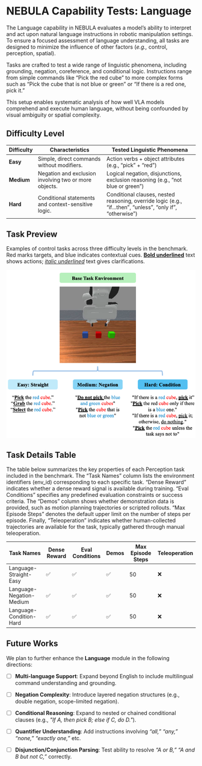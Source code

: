 # NEBULA Capability Tests: Language

The Language capability in NEBULA evaluates a model’s ability to interpret and act upon natural language instructions in robotic manipulation settings. To ensure a focused assessment of language understanding, all tasks are designed to minimize the influence of other factors (*e.g.,* control, perception, spatial).

Tasks are crafted to test a wide range of linguistic phenomena, including grounding, negation, coreference, and conditional logic. Instructions range from simple commands like “Pick the red cube” to more complex forms such as “Pick the cube that is not blue or green” or “If there is a red one, pick it.”

This setup enables systematic analysis of how well VLA models comprehend and execute human language, without being confounded by visual ambiguity or spatial complexity.

## Difficulty Level


| **Difficulty** | **Characteristics**                                                                 | **Tested Linguistic Phenomena**                                                                              |
|----------------|--------------------------------------------------------------------------------------|---------------------------------------------------------------------------------------------------------------|
| **Easy**       | Simple, direct commands without modifiers.                                           | Action verbs + object attributes (e.g., “pick” + “red”)                                                       |
| **Medium**     | Negation and exclusion involving two or more objects.                               | Logical negation, disjunctions, exclusion reasoning (e.g., “not blue or green”)                              |
| **Hard**       | Conditional statements and context-sensitive logic.                                 | Conditional clauses, nested reasoning, override logic (e.g., “if...then”, “unless”, “only if”, “otherwise”)  |

## Task Preview
Examples of control tasks across three difficulty levels in the benchmark. Red marks targets, and blue indicates contextual cues. <u>**Bold underlined**</u> text shows actions;
<u>*italic underlined*</u> text gives clarifications.

![Task Examples](../../../../figures/Language_README.png)

## Task Details Table

The table below summarizes the key properties of each Perception task included in the benchmark. The “Task Names” column lists the environment identifiers (env_id) corresponding to each specific task. “Dense Reward” indicates whether a dense reward signal is available during training. “Eval Conditions” specifies any predefined evaluation constraints or success criteria. The “Demos” column shows whether demonstration data is provided, such as motion planning trajectories or scripted rollouts. “Max Episode Steps” denotes the default upper limit on the number of steps per episode. Finally, “Teleoperation” indicates whether human-collected trajectories are available for the task, typically gathered through manual teleoperation.


|          Task Names               | Dense Reward | Eval Conditions | Demos | Max Episode Steps | Teleoperation |
|-----------------------------------|--------------|-----------------|-------|-------------------|---------------|
| Language-Straight-Easy            |      ✅      |        ✅       |  ✅   | 50                |       ❌      |
| Language-Negation-Medium          |      ✅      |        ✅       |  ✅   | 50                |       ❌      |
| Language-Condition-Hard           |      ✅      |        ✅       |  ✅   | 50                |       ❌      |

## Future Works
We plan to further enhance the **Language** module in the following directions:

- [ ] **Multi-language Support**: Expand beyond English to include multilingual command understanding and grounding.

- [ ] **Negation Complexity**: Introduce layered negation structures (e.g., double negation, scope-limited negation).
- [ ] **Conditional Reasoning**: Expand to nested or chained conditional clauses (e.g., *"If A, then pick B; else if C, do D."*).
- [ ] **Quantifier Understanding**: Add instructions involving *“all,” “any,” “none,” “exactly one,”* etc.
- [ ] **Disjunction/Conjunction Parsing**: Test ability to resolve *“A or B,” “A and B but not C,”* correctly.